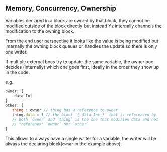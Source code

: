 ## Memory, Concurrency, Ownership
Variables declared in a block are owned by that block, they cannot be modified outside of the block directly but instead Yz  internally channels the modification to the owning block. 

From the end user perspective it looks like the value is being modified but internally the owning block queues or handles the update so there is only one writer.

If multiple external bocs try to update the same variable, the owner boc decides (internally) which one goes first, ideally in the order they show up in the code. 

e.g. 

```javascript
owner: {
    data Int
}
other: {
   thing : owner // thing has a reference to owner 
   thing.data = 1 // the block `{ data Int }` that is referenced by
   // both `owner` and `thing` is the one that modifies data and not 
   // "referenes" `owner` nor `other`
}
```

This allows to always have a single writer for a variable, the writer will be always the declaring block(`owner` in the example above).


